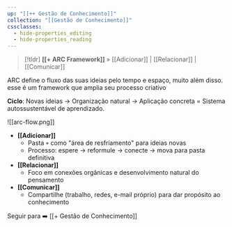 ```yaml
---
up: "[[++ Gestão de Conhecimento]]"
collection: "[[Gestão de Conhecimento]]"
cssclasses:
  - hide-properties_editing
  - hide-properties_reading
---
```

> [!tldr] **[[+ ARC Framework]]** » [[Adicionar]] | [[Relacionar]] | [[Comunicar]] 

ARC define o fluxo das suas ideias pelo tempo e espaço, muito além disso. esse é um framework que amplia seu processo criativo

**Ciclo**: Novas ideias → Organização natural → Aplicação concreta = Sistema autossustentável de aprendizado.


![[arc-flow.png]]

- **[[Adicionar]]**  
	- Pasta `+` como "área de resfriamento" para ideias novas  
	- Processo: espere → reformule → conecte → mova para pasta definitiva  
- **[[Relacionar]]**  
	- Foco em conexões orgânicas e desenvolvimento natural do pensamento  
- **[[Comunicar]]**  
	- Compartilhe (trabalho, redes, e-mail próprio) para dar propósito ao conhecimento  

Seguir para ➡️ [[+ Gestão de Conhecimento]]